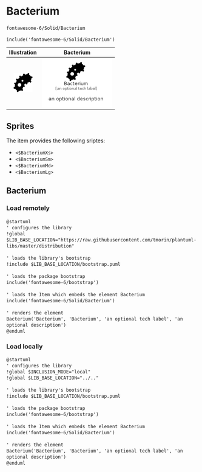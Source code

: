 # Bacterium


```text
fontawesome-6/Solid/Bacterium
```

```text
include('fontawesome-6/Solid/Bacterium')
```



| Illustration | Bacterium |
| :---: | :---: |
| ![illustration for Illustration](../../fontawesome-6/Solid/Bacterium.png) | ![illustration for Bacterium](../../fontawesome-6/Solid/Bacterium.Local.png) |



## Sprites
The item provides the following sriptes:

- `<$BacteriumXs>`
- `<$BacteriumSm>`
- `<$BacteriumMd>`
- `<$BacteriumLg>`





## Bacterium

### Load remotely
```plantuml
@startuml
' configures the library
!global $LIB_BASE_LOCATION="https://raw.githubusercontent.com/tmorin/plantuml-libs/master/distribution"

' loads the library's bootstrap
!include $LIB_BASE_LOCATION/bootstrap.puml

' loads the package bootstrap
include('fontawesome-6/bootstrap')

' loads the Item which embeds the element Bacterium
include('fontawesome-6/Solid/Bacterium')

' renders the element
Bacterium('Bacterium', 'Bacterium', 'an optional tech label', 'an optional description')
@enduml
```

### Load locally
```plantuml
@startuml
' configures the library
!global $INCLUSION_MODE="local"
!global $LIB_BASE_LOCATION="../.."

' loads the library's bootstrap
!include $LIB_BASE_LOCATION/bootstrap.puml

' loads the package bootstrap
include('fontawesome-6/bootstrap')

' loads the Item which embeds the element Bacterium
include('fontawesome-6/Solid/Bacterium')

' renders the element
Bacterium('Bacterium', 'Bacterium', 'an optional tech label', 'an optional description')
@enduml
```

